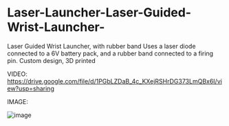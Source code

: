 # Laser-Launcher-Laser-Guided-Wrist-Launcher-
Laser Guided Wrist Launcher, with rubber band
Uses a laser diode connected to a 6V battery pack, and a rubber band connected to a firing pin. Custom design, 3D printed

VIDEO:
https://drive.google.com/file/d/1PGbLZDaB_4c_KXejRSHrDG373LmQBx6I/view?usp=sharing


IMAGE:

![image](https://user-images.githubusercontent.com/59476460/123041342-2ce1a180-d3c3-11eb-9161-829a0d05f000.png)
